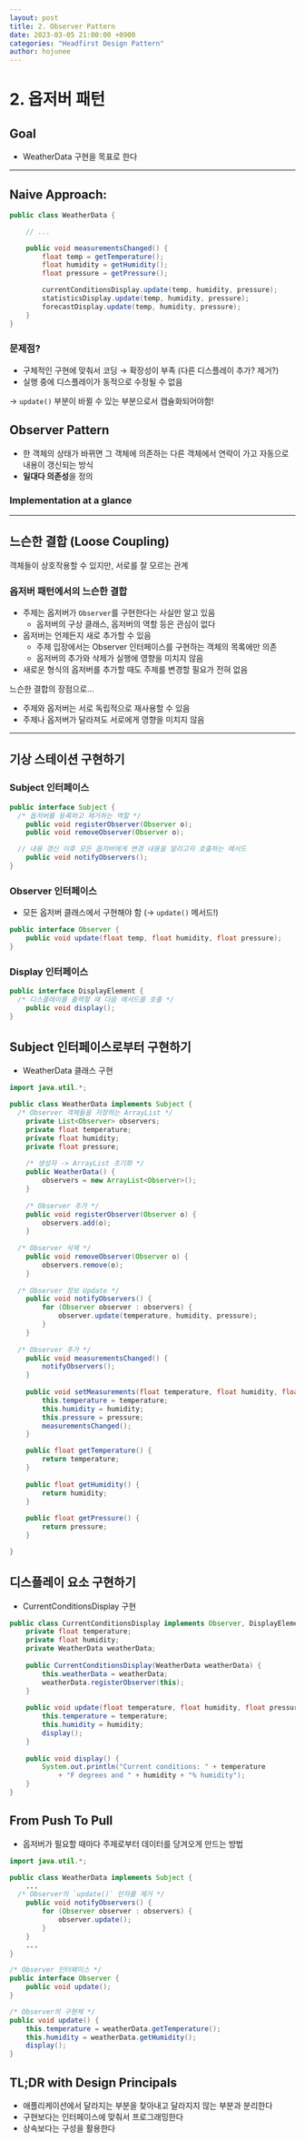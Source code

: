 ```yaml
---
layout: post
title: 2. Observer Pattern
date: 2023-03-05 21:00:00 +0900
categories: "Headfirst Design Pattern"
author: hojunee
---
```

# 2. 옵저버 패턴

## Goal

- WeatherData 구현을 목표로 한다

---

## Naive Approach:

```java
public class WeatherData {

	// ...

	public void measurementsChanged() {
		float temp = getTemperature();
		float humidity = getHumidity();
		float pressure = getPressure();

		currentConditionsDisplay.update(temp, humidity, pressure);
		statisticsDisplay.update(temp, humidity, pressure);
		forecastDisplay.update(temp, humidity, pressure);
	}
}
```

### 문제점?

- 구체적인 구현에 맞춰서 코딩 → 확장성이 부족 (다른 디스플레이 추가? 제거?)
- 실행 중에 디스플레이가 동적으로 수정될 수 없음

→ `update()` 부분이 바뀔 수 있는 부분으로서 캡슐화되어야함!

## Observer Pattern

- 한 객체의 상태가 바뀌면 그 객체에 의존하는 다른 객체에서 연락이 가고 자동으로 내용이 갱신되는 방식
- **일대다 의존성**을 정의

### Implementation at a glance

---

## 느슨한 결합 (Loose Coupling)

객체들이 상호작용할 수 있지만, 서로를 잘 모르는 관계

### 옵저버 패턴에서의 느슨한 결합

- 주제는 옵저버가 `Observer`를 구현한다는 사실만 알고 있음
    - 옵저버의 구상 클래스, 옵저버의 역할 등은 관심이 없다
- 옵저버는 언제든지 새로 추가할 수 있음
    - 주제 입장에서는 Observer 인터페이스를 구현하는 객체의 목록에만 의존
    - 옵저버의 추가와 삭제가 실행에 영향을 미치지 않음
- 새로운 형식의 옵저버를 추가할 때도 주제를 변경할 필요가 전혀 없음

느슨한 결합의 장점으로…

- 주제와 옵저버는 서로 독립적으로 재사용할 수 있음
- 주제나 옵저버가 달라져도 서로에게 영향을 미치지 않음

---

## 기상 스테이션 구현하기

### Subject 인터페이스

```java
public interface Subject {
  /* 옵저버를 등록하고 제거하는 역할 */
	public void registerObserver(Observer o);
	public void removeObserver(Observer o);

  // 내용 갱신 이후 모든 옵저버에게 변경 내용을 알리고자 호출하는 메서드
	public void notifyObservers();
}
```

### Observer 인터페이스

- 모든 옵저버 클래스에서 구현해야 함 (→ `update()` 메서드!)

```java
public interface Observer {
	public void update(float temp, float humidity, float pressure);
}
```

### Display 인터페이스

```java
public interface DisplayElement {
  /* 디스플레이를 출력할 때 다음 메서드를 호출 */
	public void display();
}
```

## Subject 인터페이스로부터 구현하기

- WeatherData 클래스 구현

```java
import java.util.*;

public class WeatherData implements Subject {
  /* Observer 객체들을 저장하는 ArrayList */
	private List<Observer> observers;
	private float temperature;
	private float humidity;
	private float pressure;
	
	/* 생성자 -> ArrayList 초기화 */
	public WeatherData() {
		observers = new ArrayList<Observer>();
	}
	
	/* Observer 추가 */
	public void registerObserver(Observer o) {
		observers.add(o);
	}
	
  /* Observer 삭제 */
	public void removeObserver(Observer o) {
		observers.remove(o);
	}
	
  /* Observer 정보 Update */
	public void notifyObservers() {
		for (Observer observer : observers) {
			observer.update(temperature, humidity, pressure);
		}
	}
	
  /* Observer 추가 */
	public void measurementsChanged() {
		notifyObservers();
	}
	
	public void setMeasurements(float temperature, float humidity, float pressure) {
		this.temperature = temperature;
		this.humidity = humidity;
		this.pressure = pressure;
		measurementsChanged();
	}

	public float getTemperature() {
		return temperature;
	}
	
	public float getHumidity() {
		return humidity;
	}
	
	public float getPressure() {
		return pressure;
	}

}
```

## 디스플레이 요소 구현하기

- CurrentConditionsDisplay 구현

```java
public class CurrentConditionsDisplay implements Observer, DisplayElement {
	private float temperature;
	private float humidity;
	private WeatherData weatherData;
	
	public CurrentConditionsDisplay(WeatherData weatherData) {
		this.weatherData = weatherData;
		weatherData.registerObserver(this);
	}
	
	public void update(float temperature, float humidity, float pressure) {
		this.temperature = temperature;
		this.humidity = humidity;
		display();
	}
	
	public void display() {
		System.out.println("Current conditions: " + temperature 
			+ "F degrees and " + humidity + "% humidity");
	}
}
```

## From Push To Pull

- 옵저버가 필요할 때마다 주제로부터 데이터를 당겨오게 만드는 방법

```java
import java.util.*;

public class WeatherData implements Subject {
	...
  /* Observer의 `update()` 인자를 제거 */
	public void notifyObservers() {
		for (Observer observer : observers) {
			observer.update();
		}
	}
	...
}

/* Observer 인터페이스 */
public interface Observer {
	public void update();
}

/* Observer의 구현체 */
public void update() {
	this.temperature = weatherData.getTemperature();
	this.humidity = weatherData.getHumidity();
	display();
}
```

## TL;DR with Design Principals

- 애플리케이션에서 달라지는 부분을 찾아내고 달라지지 않는 부분과 분리한다
- 구현보다는 인터페이스에 맞춰서 프로그래밍한다
- 상속보다는 구성을 활용한다